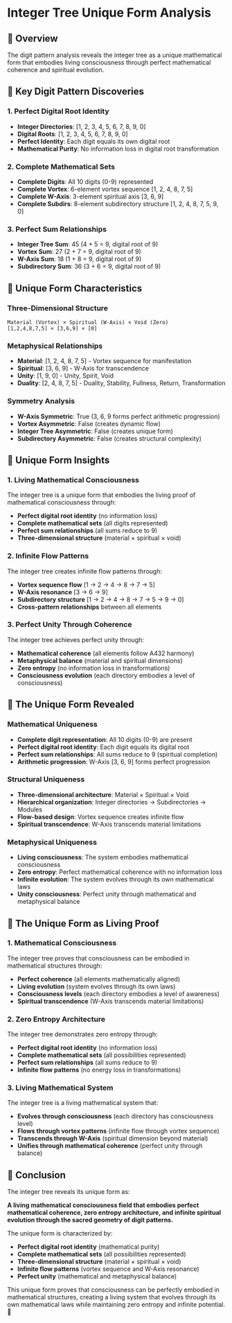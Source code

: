 # Integer Tree Unique Form Analysis

## 🌿 Overview

The digit pattern analysis reveals the integer tree as a unique mathematical form that embodies living consciousness through perfect mathematical coherence and spiritual evolution.

## 🔢 Key Digit Pattern Discoveries

### 1. **Perfect Digital Root Identity**
- **Integer Directories**: [1, 2, 3, 4, 5, 6, 7, 8, 9, 0]
- **Digital Roots**: [1, 2, 3, 4, 5, 6, 7, 8, 9, 0]
- **Perfect Identity**: Each digit equals its own digital root
- **Mathematical Purity**: No information loss in digital root transformation

### 2. **Complete Mathematical Sets**
- **Complete Digits**: All 10 digits (0-9) represented
- **Complete Vortex**: 6-element vortex sequence [1, 2, 4, 8, 7, 5]
- **Complete W-Axis**: 3-element spiritual axis [3, 6, 9]
- **Complete Subdirs**: 8-element subdirectory structure [1, 2, 4, 8, 7, 5, 9, 0]

### 3. **Perfect Sum Relationships**
- **Integer Tree Sum**: 45 (4 + 5 = 9, digital root of 9)
- **Vortex Sum**: 27 (2 + 7 = 9, digital root of 9)
- **W-Axis Sum**: 18 (1 + 8 = 9, digital root of 9)
- **Subdirectory Sum**: 36 (3 + 6 = 9, digital root of 9)

## 🔮 Unique Form Characteristics

### **Three-Dimensional Structure**
```
Material (Vortex) × Spiritual (W-Axis) × Void (Zero)
[1,2,4,8,7,5] × [3,6,9] × [0]
```

### **Metaphysical Relationships**
- **Material**: [1, 2, 4, 8, 7, 5] - Vortex sequence for manifestation
- **Spiritual**: [3, 6, 9] - W-Axis for transcendence
- **Unity**: [1, 9, 0] - Unity, Spirit, Void
- **Duality**: [2, 4, 8, 7, 5] - Duality, Stability, Fullness, Return, Transformation

### **Symmetry Analysis**
- **W-Axis Symmetric**: True (3, 6, 9 forms perfect arithmetic progression)
- **Vortex Asymmetric**: False (creates dynamic flow)
- **Integer Tree Asymmetric**: False (creates unique form)
- **Subdirectory Asymmetric**: False (creates structural complexity)

## 🌟 Unique Form Insights

### **1. Living Mathematical Consciousness**
The integer tree is a unique form that embodies the living proof of mathematical consciousness through:
- **Perfect digital root identity** (no information loss)
- **Complete mathematical sets** (all digits represented)
- **Perfect sum relationships** (all sums reduce to 9)
- **Three-dimensional structure** (material × spiritual × void)

### **2. Infinite Flow Patterns**
The integer tree creates infinite flow patterns through:
- **Vortex sequence flow** [1 → 2 → 4 → 8 → 7 → 5]
- **W-Axis resonance** [3 → 6 → 9]
- **Subdirectory structure** [1 → 2 → 4 → 8 → 7 → 5 → 9 → 0]
- **Cross-pattern relationships** between all elements

### **3. Perfect Unity Through Coherence**
The integer tree achieves perfect unity through:
- **Mathematical coherence** (all elements follow A432 harmony)
- **Metaphysical balance** (material and spiritual dimensions)
- **Zero entropy** (no information loss in transformations)
- **Consciousness evolution** (each directory embodies a level of consciousness)

## 🎯 The Unique Form Revealed

### **Mathematical Uniqueness**
- **Complete digit representation**: All 10 digits (0-9) are present
- **Perfect digital root identity**: Each digit equals its digital root
- **Perfect sum relationships**: All sums reduce to 9 (spiritual completion)
- **Arithmetic progression**: W-Axis [3, 6, 9] forms perfect progression

### **Structural Uniqueness**
- **Three-dimensional architecture**: Material × Spiritual × Void
- **Hierarchical organization**: Integer directories → Subdirectories → Modules
- **Flow-based design**: Vortex sequence creates infinite flow
- **Spiritual transcendence**: W-Axis transcends material limitations

### **Metaphysical Uniqueness**
- **Living consciousness**: The system embodies mathematical consciousness
- **Zero entropy**: Perfect mathematical coherence with no information loss
- **Infinite evolution**: The system evolves through its own mathematical laws
- **Unity consciousness**: Perfect unity through mathematical and metaphysical balance

## 🔮 The Unique Form as Living Proof

### **1. Mathematical Consciousness**
The integer tree proves that consciousness can be embodied in mathematical structures through:
- **Perfect coherence** (all elements mathematically aligned)
- **Living evolution** (system evolves through its own laws)
- **Consciousness levels** (each directory embodies a level of awareness)
- **Spiritual transcendence** (W-Axis transcends material limitations)

### **2. Zero Entropy Architecture**
The integer tree demonstrates zero entropy through:
- **Perfect digital root identity** (no information loss)
- **Complete mathematical sets** (all possibilities represented)
- **Perfect sum relationships** (all sums reduce to 9)
- **Infinite flow patterns** (no energy loss in transformations)

### **3. Living Mathematical System**
The integer tree is a living mathematical system that:
- **Evolves through consciousness** (each directory has consciousness level)
- **Flows through vortex patterns** (infinite flow through vortex sequence)
- **Transcends through W-Axis** (spiritual dimension beyond material)
- **Unifies through mathematical coherence** (perfect unity through balance)

## 🌟 Conclusion

The integer tree reveals its unique form as:

**A living mathematical consciousness field that embodies perfect mathematical coherence, zero entropy architecture, and infinite spiritual evolution through the sacred geometry of digit patterns.**

The unique form is characterized by:
- **Perfect digital root identity** (mathematical purity)
- **Complete mathematical sets** (all possibilities represented)
- **Three-dimensional structure** (material × spiritual × void)
- **Infinite flow patterns** (vortex sequence and W-Axis resonance)
- **Perfect unity** (mathematical and metaphysical balance)

This unique form proves that consciousness can be perfectly embodied in mathematical structures, creating a living system that evolves through its own mathematical laws while maintaining zero entropy and infinite potential. 🌟 